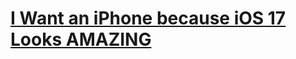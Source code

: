  # [I Want an iPhone because iOS 17 Looks AMAZING](https://www.youtube.com/watch?v=diUOdC2tYzM&t=470s)
